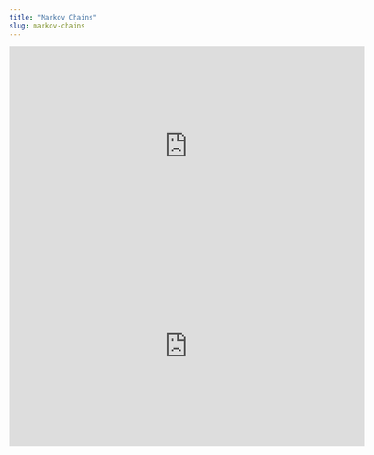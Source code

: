 ```yaml
---
title: "Markov Chains"
slug: markov-chains
---
```


<iframe width="640" height="360" src="https://www.youtube.com/embed/dNaJg-mLobQ" frameborder="0" allowfullscreen></iframe>

<embed src="https://s3.amazonaws.com/mgwu-misc/MS-17/Slides/markov-slides.pdf" width="640" height="360" type='application/pdf'>